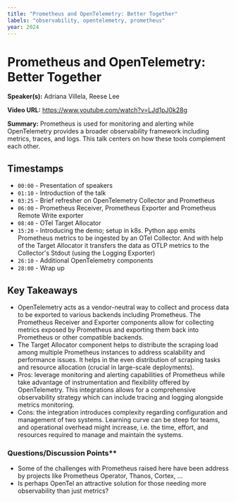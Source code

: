 ```yaml
---
title: "Prometheus and OpenTelemetry: Better Together"
labels: "observability, opentelemetry, prometheus"
year: 2024
---
```


# Prometheus and OpenTelemetry: Better Together

**Speaker(s):** Adriana Villela, Reese Lee

**Video URL:** https://www.youtube.com/watch?v=LJd1pJ0k28g

**Summary:** Prometheus is used for monitoring and alerting while OpenTelemetry provides a broader observability framework including metrics, traces, and logs. This talk centers on how these tools complement each other.

## Timestamps

- `00:00` - Presentation of speakers
- `01:10` - Introduction of the talk
- `03:25` - Brief refresher on OpenTelemetry Collector and Prometheus
- `06:00` - Prometheus Receiver, Prometheus Exporter and Prometheus Remote Write exporter
- `08:40` - OTel Target Allocator
- `15:20` - Introducing the demo; setup in k8s. Python app emits Prometheus metrics to be ingested by an OTel Collector. And with help of the Target Allocator it transfers the data as OTLP metrics to the Collector's Stdout (using the Logging Exporter)
- `26:10` - Additional OpenTelemetry components
- `28:00` - Wrap up

## Key Takeaways

- OpenTelemetry acts as a vendor-neutral way to collect and process data to be exported to various backends including Prometheus. The Prometheus Receiver and Exporter components allow for collecting metrics exposed by Prometheus and exporting them back into Prometheus or other compatible backends.
- The Target Allocator component helps to distribute the scraping load among multiple Prometheus instances to address scalability and performance issues. It helps in the even distribution of scraping tasks and resource allocation (crucial in large-scale deployments).
- Pros: leverage monitoring and alerting capabilities of Prometheus while take advantage of instrumentation and flexibility offered by OpenTelemetry. This integrations allows for a comprehensive observability strategy which can include tracing and logging alongside metrics monitoring.
- Cons: the integration introduces complexity regarding configuration and management of two systems. Learning curve can be steep for teams, and operational overhead might increase, i.e. the time, effort, and resources required to manage and maintain the systems.

### Questions/Discussion Points**

- Some of the challenges with Prometheus raised here have been address by projects like Prometheus Operator, Thanos, Cortex, ...
- Is perhaps OpenTel an attractive solution for those needing more observability than just metrics?
